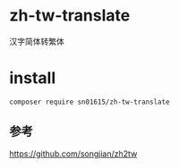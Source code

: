 # zh-tw-translate
汉字简体转繁体

# install
```
composer require sn01615/zh-tw-translate
```
## 参考
https://github.com/songjian/zh2tw
